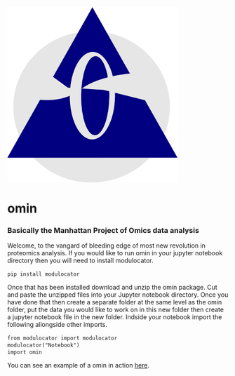 
<img src="https://github.com/dmpio/omin/blob/master/images/logo.png" />

# __omin__
### Basically the Manhattan Project of Omics data analysis

 Welcome, to the vangard of bleeding edge of most new revolution in proteomics analysis.
If you would like to run omin in your jupyter notebook directory then you will need to install modulocator.
```
pip install modulocator
```
Once that has been installed download and unzip the omin package. Cut and paste the unzipped files into your Jupyter notebook directory. Once you have done that then create a separate folder at the same level as the omin folder, put the data you would like to work on in this new folder then create a jupyter notebook file in the new folder. Indside your notebook import the following allongside other imports.

```
from modulocator import modulocator
modulocator("Notebook")
import omin
```

 You can see an example of a omin in action [here](https://github.com/dmpio/StandardOut/blob/master/Development_of_standard_out.ipynb).
